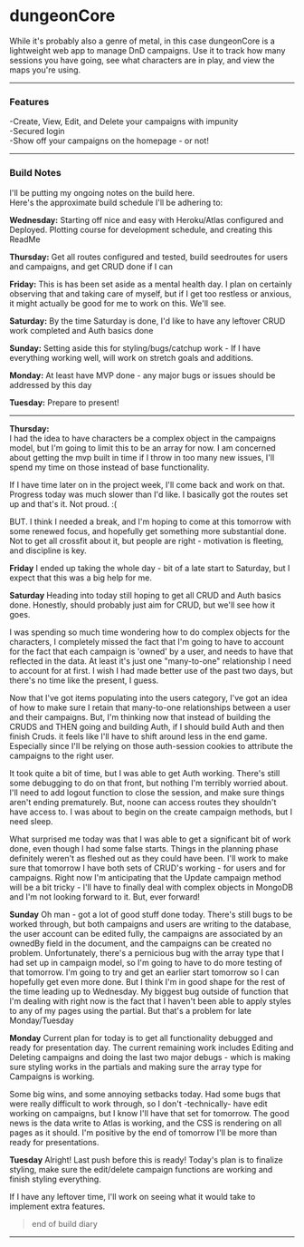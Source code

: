 # dungeonCore
While it's probably also a genre of metal, in this case dungeonCore is a lightweight web app to manage DnD campaigns.
Use it to track how many sessions you have going, see what characters are in play, and view the maps you're using. 

***

### Features
-Create, View, Edit, and Delete your campaigns with impunity  
-Secured login  
-Show off your campaigns on the homepage - or not!  

***

### Build Notes
I'll be putting my ongoing notes on the build here.  
Here's the approximate build schedule I'll be adhering to:  

**Wednesday:** 
Starting off nice and easy with Heroku/Atlas configured and Deployed. Plotting course for development schedule, and creating this ReadMe  


**Thursday:**
Get all routes configured and tested, build seedroutes for users and campaigns, and get CRUD done if I can  


**Friday:**
This is has been set aside as a mental health day. I plan on certainly observing that and taking care of myself, but if I get too restless or anxious, it might actually be good for me to work on this. We'll see.  


**Saturday:**
By the time Saturday is done, I'd like to have any leftover CRUD work completed and Auth basics done  


**Sunday:**
Setting aside this for styling/bugs/catchup work - If I have everything working well, will work on stretch goals and additions.  


**Monday:**
At least have MVP done - any major bugs or issues should be addressed by this day  


**Tuesday:**
Prepare to present!  


---

**Thursday:**  
I had the idea to have characters be a complex object in the campaigns model, but I'm going to limit this to be an array for now. I am concerned about getting the mvp built in time if I throw in too many new issues, I'll spend my time on those instead of base functionality.   

If I have time later on in the project week, I'll come back and work on that. Progress today was much slower than I'd like. I basically got the routes set up and that's it. Not proud. :(

BUT. I think I needed a break, and I'm hoping to come at this tomorrow with some renewed focus, and hopefully get something more substantial done. Not to get all crossfit about it, but people are right - motivation is fleeting, and discipline is key.

**Friday** 
I ended up taking the whole day - bit of a late start to Saturday, but I expect that this was a big help for me.

**Saturday**
Heading into today still hoping to get all CRUD and Auth basics done. Honestly, should probably just aim for CRUD, but we'll see how it goes.

I was spending so much time wondering how to do complex objects for the characters, I completely missed the fact that I'm going to have to account for the fact that each campaign is 'owned' by a user, and needs to have that reflected in the data. At least it's just one "many-to-one" relationship I need to account for at first. I wish I had made better use of the past two days, but there's no time like the present, I guess.

Now that I've got items populating into the users category, I've got an idea of how to make sure I retain that many-to-one relationships between a user and their campaigns. But, I'm thinking now that instead of building the CRUDS and THEN going and building Auth, if I should build Auth and then finish Cruds. it feels like I'll have to shift around less in the end game. Especially since I'll be relying on those auth-session cookies to attribute the campaigns to the right user.

It took quite a bit of time, but I was able to get Auth working. There's still some debugging to do on that front, but nothing I'm terribly worried about. I'll need to add logout function to close the session, and make sure things aren't ending prematurely. But, noone can access routes they shouldn't have access to. I was about to begin on the create campaign methods, but I need sleep. 

What surprised me today was that I was able to get a significant bit of work done, even though I had some false starts. Things in the planning phase definitely weren't as fleshed out as they could have been. I'll work to make sure that tomorrow I have both sets of CRUD's working - for users and for campaigns. Right now I'm anticipating that the Update campaign method will be a bit tricky - I'll have to finally deal with complex objects in MongoDB and I'm not looking forward to it. But, ever forward!

**Sunday**
Oh man - got a lot of good stuff done today. There's still bugs to be worked through, but both campaigns and users are writing to the database, the user account can be edited fully, the campaigns are associated by an ownedBy field in the document, and the campaigns can be created no problem. Unfortunately, there's a pernicious bug with the array type that I had set up in campaign model, so I'm going to have to do more testing of that tomorrow. I'm going to try and get an earlier start tomorrow so I can hopefully get even more done. But I think I'm in good shape for the rest of the time leading up to Wednesday. My biggest bug outside of function that I'm dealing with right now is the fact that I haven't been able to apply styles to any of my pages using the partial. But that's a problem for late Monday/Tuesday

**Monday**
Current plan for today is to get all functionality debugged and ready for presentation day. The current remaining work includes Editing and Deleting campaigns and doing the last two major debugs - which is making sure styling works in the partials and making sure the array type for Campaigns is working.


Some big wins, and some annoying setbacks today. Had some bugs that were really difficult to work through, so I don't -technically- have edit working on campaigns, but I know I'll have that set for tomorrow. The good news is the data write to Atlas is working, and the CSS is rendering on all pages as it should. I'm positive by the end of tomorrow I'll be more than ready for presentations. 

**Tuesday**
Alright! Last push before this is ready!
Today's plan is to finalize styling, make sure the edit/delete campaign functions are working and finish styling everything. 

If I have any leftover time, I'll work on seeing what it would take to implement extra features.


> end of build diary
---